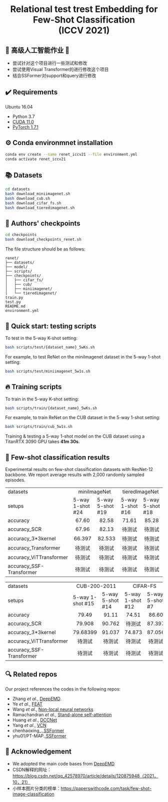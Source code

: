 <div align="center">
  <h1>Relational test trest Embedding for Few-Shot Classification <br> (ICCV 2021)</h1>
</div>

## :scroll: 高级人工智能作业  &#x1F308; 
* 尝试针对这个项目进行一些测试和修改
* 尝试使用Visual Transformer的进行修改这个项目
* 结合SSFormer对support和query进行修改

## :heavy_check_mark: Requirements
Ubuntu 16.04
* Python 3.7
* [CUDA 11.0](https://developer.nvidia.com/cuda-toolkit)
* [PyTorch 1.7.1](https://pytorch.org)


## :gear: Conda environmnet installation
```bash
conda env create --name renet_iccv21 --file environment.yml
conda activate renet_iccv21
```

## :books: Datasets
```bash
cd datasets
bash download_miniimagenet.sh
bash download_cub.sh
bash download_cifar_fs.sh
bash download_tieredimagenet.sh
```

## :deciduous_tree: Authors' checkpoints

```bash
cd checkpoints
bash download_checkpoints_renet.sh
```
The file structure should be as follows:


    
    renet/
    ├── datasets/
    ├── model/
    ├── scripts/
    ├── checkpoints/
    │   ├── cifar_fs/
    │   ├── cub/
    │   ├── miniimagenet/
    │   └── tieredimagenet/
    train.py
    test.py
    README.md
    environment.yml
    
    
    
   
## :pushpin: Quick start: testing scripts
To test in the 5-way K-shot setting:
```bash
bash scripts/test/{dataset_name}_5wKs.sh
```
For example, to test ReNet on the miniImagenet dataset in the 5-way 1-shot setting:
```bash
bash scripts/test/miniimagenet_5w1s.sh
```

## :fire: Training scripts
To train in the 5-way K-shot setting:
```bash
bash scripts/train/{dataset_name}_5wKs.sh
```
For example, to train ReNet on the CUB dataset in the 5-way 1-shot setting:
```bash
bash scripts/train/cub_5w1s.sh
```


Training & testing a 5-way 1-shot model on the CUB dataset using a TitanRTX 3090 GPU takes **41m 30s**.

## :art: Few-shot classification results
Experimental results on few-shot classification datasets with ResNet-12 backbone. We report average results with 2,000 randomly sampled episodes.

<table>
  <tr>
    <td>datasets</td>
    <td colspan="2" align="center">miniImageNet</td>
    <td colspan="2" align="center">tieredImageNet</td>
  </tr>
  <tr>
    <td>setups</td>
    <td>5-way 1-shot #24</td>
    <td>5-way 5-shot #19</td>
    <td>5-way 1-shot #16</td>
    <td>5-way 5-shot #18</td>
  </tr>
  <tr>
    <td>accuracy</td>
    <td align="center">67.60</td>
    <td align="center">82.58</td>
    <td align="center">71.61</td>
    <td align="center">85.28</td>
    
  </tr>
  <tr>
    <td>accuracy_SCR</td>
    <td align="center">67.96</td>
    <td align="center">82.13</td>
    <td align="center">待测试</td>
    <td align="center">待测试</td>
  </tr>
  <tr>
    <td>accuracy_3*3kernel</td>
    <td align="center">66.397</td>
    <td align="center">82.533</td>
    <td align="center">待测试</td>
    <td align="center">待测试</td>
  </tr>
  <tr>
    <td>accuracy_Transformer</td>
    <td align="center">待测试</td>
    <td align="center">待测试</td>
    <td align="center">待测试</td>
    <td align="center">待测试</td>
  </tr>
  <tr>
    <td>accuracy_ViTTransformer</td>
    <td align="center">待测试</td>
    <td align="center">待测试</td>
    <td align="center">待测试</td>
    <td align="center">待测试</td>
  </tr>
  <tr>
    <td>accuracy_SSF-Transformer</td>
    <td align="center">待测试</td>
    <td align="center">待测试</td>
    <td align="center">待测试</td>
    <td align="center">待测试</td>
  </tr>
</table>

<table>
  <tr>
    <td>datasets</td>
    <td colspan="2" align="center">CUB-200-2011</td>
    <td colspan="2" align="center">CIFAR-FS</td>
  </tr>
  <tr>
    <td>setups</td>
    <td>5-way 1-shot #15</td>
    <td>5-way 5-shot #14</td>
    <td>5-way 1-shot #12</td>
    <td>5-way 5-shot #7</td>
  </tr>
  <tr>
    <td>accuracy</td>
    <td align="center">79.49</td>
    <td align="center">91.11</td>
    <td align="center">74.51</td>
    <td align="center">86.60</td>
  </tr>
  <tr>
    <td>accuracy_SCR</td>
    <td align="center">79.908</td>
    <td align="center">90.762</td>
    <td align="center">待测试</td>
    <td align="center">87.397</td>
  </tr>
  <tr>
    <td>accuracy_3*3kernel</td>
    <td align="center">79.68399</td>
    <td align="center">91.037</td>
    <td align="center">74.873</td>
    <td align="center">87.056</td>
  </tr>
  <tr>
    <td>accuracy_ViTTransformer</td>
    <td align="center">待测试</td>
    <td align="center">待测试</td>
    <td align="center">待测试</td>
    <td align="center">待测试</td>
  </tr>
  <tr>
    <td>accuracy_SSF-Transformer</td>
    <td align="center">待测试</td>
    <td align="center">待测试</td>
    <td align="center">待测试</td>
    <td align="center">待测试</td>
  </tr>
</table>


## :mag: Related repos
Our project references the codes in the following repos:

* Zhang _et al_., [DeepEMD](https://github.com/icoz69/DeepEMD).
* Ye _et al_., [FEAT](https://github.com/Sha-Lab/FEAT)
* Wang _et al_., [Non-local neural networks](https://github.com/AlexHex7/Non-local_pytorch)
* Ramachandran _et al_., [Stand-alone self-attention](https://github.com/leaderj1001/Stand-Alone-Self-Attention)
* Huang _et al_., [DCCNet](https://github.com/ShuaiyiHuang/DCCNet)
* Yang _et al_., [VCN](https://github.com/gengshan-y/VCN)
* chenhaoxing_.,[SSFormer](https://github.com/chenhaoxing/SSFormers)
* yhu01/PT-MAP.,[SSFormer](https://github.com/TJUdyk/PT-MAP)

## :love_letter: Acknowledgement
* We adopted the main code bases from [DeepEMD](https://github.com/icoz69/DeepEMD)
* CSDN解释的网址：https://blog.csdn.net/qq_42578970/article/details/120875948（2021，10，21）
* 小样本图片分类的榜单：https://paperswithcode.com/task/few-shot-image-classification

